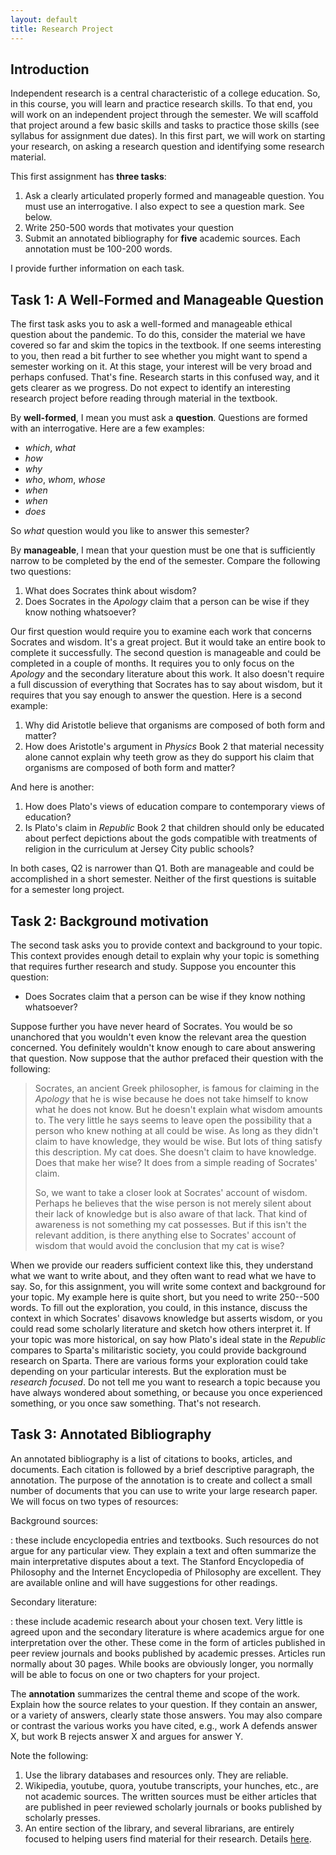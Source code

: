 ```yaml
---
layout: default
title: Research Project
---
```


## Introduction

Independent research is a central characteristic of a college education. So, in this course, you will learn and practice research skills. To that end, you will work on an independent project through the semester. We will scaffold that project around a few basic skills and tasks to practice those skills (see syllabus for assignment due dates). In this first part, we will work on starting your research, on asking a research question and identifying some research material. 

This first assignment has **three tasks**:

1. Ask a clearly articulated properly formed and manageable question. You must use an interrogative. I also expect to see a question mark. See below.
2. Write 250-500 words that motivates your question
3. Submit an annotated bibliography for **five** academic sources. Each annotation must be 100-200 words. 

I provide further information on each task. 

## Task 1: A Well-Formed and Manageable Question
The first task asks you to ask a well-formed and manageable ethical question about the pandemic. To do this, consider the material we have covered so far and skim the topics in the textbook. If one seems interesting to you, then read a bit further to see whether you might want to spend a semester working on it. At this stage, your interest will be very broad and perhaps confused. That's fine. Research starts in this confused way, and it gets clearer as we progress.  Do not expect to identify an interesting research project before reading through material in the textbook. 

By **well-formed**, I mean you must ask a **question**. Questions are formed with an interrogative. Here are a few examples: 

+ *which*, *what*
+ *how*
+ *why*
+ *who*, *whom*, *whose* 
+ *when*
+ *when*
+ *does*

So *what* question would you like to answer this semester? 

By **manageable**, I mean that your question must be one that is sufficiently narrow to be completed by the end of the semester. Compare the following two questions:

1. What does Socrates think about wisdom? 
2. Does Socrates in the *Apology* claim that a person can be wise if they know nothing whatsoever? 

Our first question would require you to examine each work that concerns Socrates and wisdom. It's a great project. But it would take an entire book to  complete it successfully. The second question is manageable and could be completed in a couple of months. It requires you to only focus on the *Apology* and the secondary literature about this work. It also doesn't require a full discussion of everything that Socrates has to say about wisdom, but it requires that you say enough to answer the question. Here is a second example: 

1. Why did Aristotle believe that organisms are composed of both form and matter? 
1. How does Aristotle's argument in *Physics* Book 2 that material necessity alone cannot explain why teeth grow as they do support his claim that organisms are composed of both form and matter?

And here is another:

1. How does Plato's views of education compare to contemporary views of education? 
1. Is Plato's claim in *Republic* Book 2 that children should only be educated about perfect depictions about the gods compatible with treatments of religion in the curriculum at Jersey City public schools?

In both cases, Q2 is narrower than Q1. Both are manageable and could be accomplished in a short semester. Neither of the first questions is suitable for a semester long project. 


## Task 2: Background motivation

The second task asks you to provide context and background to your topic. This context provides enough detail to explain why your topic is something that requires further research and study. Suppose you encounter this question: 

+ Does Socrates claim that a person can be wise if they know nothing whatsoever? 

Suppose further you have never heard of Socrates. You would be so unanchored that you wouldn't even know the relevant area the question concerned. You definitely wouldn't know enough to care about answering that question. Now suppose that the author prefaced their question with the following: 

> Socrates, an ancient Greek philosopher, is famous for claiming in the *Apology* that he is wise because he does not take himself to know what he does not know. But he doesn't explain what wisdom amounts to. The very little he says seems to leave open the possibility that a person who knew nothing at all could be wise. As long as they didn't claim to have knowledge, they would be wise. But lots of thing satisfy this description. My cat does. She doesn't claim to have knowledge. Does that make her wise? It does from a simple reading of Socrates' claim. 
>
> So, we want to take a closer look at Socrates' account of wisdom. Perhaps he believes that the wise person is not merely silent about their lack of knowledge but is also aware of that lack. That kind of awareness is not something my cat possesses. But if this isn't the relevant addition, is there anything else to Socrates' account of wisdom that would avoid the conclusion that my cat is wise? 


When we provide our readers sufficient context like this, they understand what we want to write about, and they often want to read what we have to say. So, for this assignment, you will write some context and background for your topic. My example here is quite short, but you need to write 250--500 words. To fill out the exploration, you could, in this instance, discuss the context in which Socrates' disavows knowledge but asserts wisdom, or you could read some scholarly literature and sketch how others interpret it. If your topic was more historical, on say how Plato's ideal state in the *Republic* compares to Sparta's militaristic society, you could provide background research on Sparta. There are various forms your exploration could take depending on your particular interests. But the exploration must be *research focused*. Do not tell me you want to research a topic because you have always wondered about something, or because you once experienced something, or you once saw something. That's not research. 


## Task 3: Annotated Bibliography

An annotated bibliography is a list of citations to books, articles, and documents. Each citation is followed by a brief descriptive paragraph, the annotation. The purpose of the annotation is to create and collect a small number of documents that you can use to write your large research paper. We will focus on two types of resources:

Background sources:

:   these include encyclopedia entries and textbooks. Such resources do not argue for any particular view. They explain a text and often summarize the main interpretative disputes about a text. The Stanford Encyclopedia of Philosophy and the Internet Encyclopedia of Philosophy are excellent. They are available online and will have suggestions for other readings.

Secondary literature:

:   these include academic research about your chosen text. Very little is agreed upon and the secondary literature is where academics argue for one interpretation over the other. These come in the form of articles published in peer review journals and books published by academic presses. Articles run normally about 30 pages. While books are obviously longer, you normally will be able to focus on one or two chapters for your project.

The **annotation**  summarizes the central theme and scope of the work. Explain how the source relates to your question. If they contain an answer, or a variety of answers, clearly state those answers. You may also compare or contrast the various works you have cited, e.g., work A defends answer X, but work B rejects answer X and argues for answer Y.

Note the following: 

1. Use the library databases and resources only. They are reliable. 
2. Wikipedia, youtube, quora, youtube transcripts, your hunches, etc., are not academic sources. The written sources must be either articles that are published in peer reviewed scholarly journals or books published by scholarly presses. 
4. An entire section of the library, and several librarians, are entirely focused to helping users find material for their research. Details [here](https://www.njcu.edu/library/about-library/library-departments/reference-department). 











